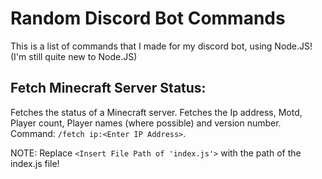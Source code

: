 # Random Discord Bot Commands
This is a list of commands that I made for my discord bot, using Node.JS! (I'm still quite new to Node.JS)
## Fetch Minecraft Server Status:
Fetches the status of a Minecraft server. Fetches the Ip address, Motd, Player count, Player names (where possible) and version number. Command: `/fetch ip:<Enter IP Address>`. 

NOTE: Replace `<Insert File Path of 'index.js'>` with the path of the index.js file!
